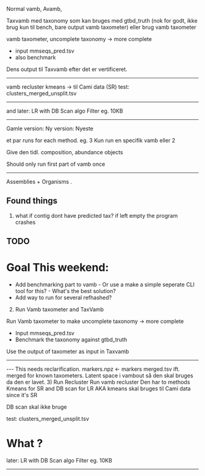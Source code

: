
Normal vamb, Avamb, 

Taxvamb med taxonomy som kan bruges med gtbd_truth (nok for godt, ikke brug kun til bench, bare output vamb taxometer) eller brug vamb taxometer 

vamb taxometer, uncomplete taxonomy -> more complete 
- input mmseqs_pred.tsv
- also benchmark

Dens output til Taxvamb efter det er vertificeret.

---

vamb recluster
kmeans -> til Cami data (SR)
test:
  clusters_merged_unsplit.tsv


---
and 
later: LR with DB Scan algo
Filter eg. 10KB 


----
Gamle version: 
Ny version: Nyeste

et par runs for each method. eg. 3
Kun run en specifik vamb eller 2 

Give den tidl. composition, abundance objects

Should only run first part of vamb once

---
Assemblies + Organisms .


## Found things
1) what if contig dont have predicted tax? if left empty the program crashes



## TODO

# Goal This weekend: 

- Add benchmarking part to vamb - Or use a make a simple seperate CLI tool for this? - What's the best solution?
- Add way to run for several refhashed? 

<!-- 1) Run Avamb just like the normal version of Vamb  -->

2) Run Vamb taxometer and TaxVamb

  Run Vamb taxometer to make uncomplete taxonomy -> more complete 
  - Input mmseqs_pred.tsv
  - Benchmark the taxonomy against gtbd_truth 

  Use the output of taxometer as input in Taxvamb


----

--- This needs reclarification. 
markers.npz <- markers
merged.tsv ift. merged for known taxometers.
Latent space i vambout så den skal bruges da den er lavet.
3) Run Recluster
Run vamb recluster
Den har to methods Kmeans for SR and DB scan for LR
AKA kmeans skal bruges til Cami data since it's SR

DB scan skal ikke bruge 

test:
  clusters_merged_unsplit.tsv

# What ? 
later: LR with DB Scan algo
Filter eg. 10KB 

---






